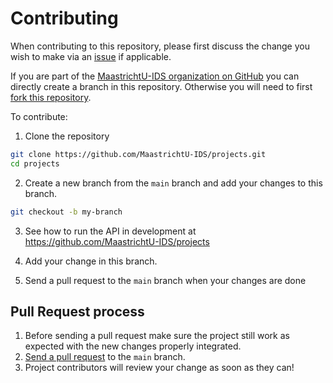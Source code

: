 # Contributing

When contributing to this repository, please first discuss the change you wish to make via an [issue](https://github.com/MaastrichtU-IDS/projects/issues) if applicable.

If you are part of the [MaastrichtU-IDS organization on GitHub](https://github.com/MaastrichtU-IDS) you can directly create a branch in this repository. Otherwise you will need to first [fork this repository](https://github.com/MaastrichtU-IDS/projects/fork).

To contribute:

1. Clone the repository

```bash
git clone https://github.com/MaastrichtU-IDS/projects.git
cd projects
```

2. Create a new branch from the `main` branch and add your changes to this branch.

```bash
git checkout -b my-branch
```

3. See how to run the API in development at https://github.com/MaastrichtU-IDS/projects

4. Add your change in this branch.
5. Send a pull request to the `main` branch when your changes are done

## Pull Request process

1. Before sending a pull request make sure the project still work as expected with the new changes properly integrated.
2. [Send a pull request](https://github.com/MaastrichtU-IDS/projects/compare) to the `main` branch.
3. Project contributors will review your change as soon as they can!

